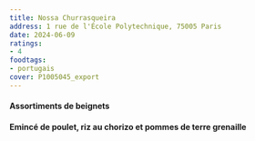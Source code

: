 ```yaml
---
title: Nossa Churrasqueira
address: 1 rue de l'École Polytechnique, 75005 Paris
date: 2024-06-09
ratings:
- 4
foodtags:
- portugais
cover: P1005045_export
---
```


#### Assortiments de beignets

#### Emincé de poulet, riz au chorizo et pommes de terre grenaille